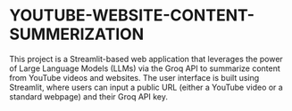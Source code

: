 # YOUTUBE-WEBSITE-CONTENT-SUMMERIZATION
This project is a Streamlit-based web application that leverages the power of Large Language Models (LLMs) via the Groq API to summarize content from YouTube videos and websites. The user interface is built using Streamlit, where users can input a public URL (either a YouTube video or a standard webpage) and their Groq API key.
